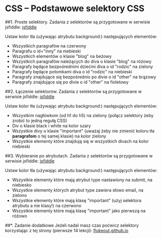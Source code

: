 # CSS – Podstawowe selektory CSS
##1. Proste selektory.
Zadania z selektorów są przygotowane w serwisie jsfiddle: [jsfiddle](http://jsfiddle.net/CodersLab/qtba6fkg/)

Ustaw kolor tła (używając atrybutu background:) następujących elementów:

*  Wszystkich paragrafów na czerwony
*  Paragrafu o id="inny" na niebieski
*  Wszystkich elementów o klasie "blog" na beżowy
*  Wszystkich paragrafów należących do diva o klasie "blog" na różowy
*  Paragrafy będące bezpośrednimi dziećmi diva o id "rodzic" na zielony
*  Paragrafy będące potomkami diva o id "rodzic" na niebieski
*  Paragrafy znajdujące się bezpośrednio po divie o id "other" na brązowy
*  Paragrafy znajdujące się po divie o id "other" na fioletowy

##2. Łączenie selektorów.
Zadania z selektorów są przygotowane w serwisie jsfiddle: [jsfiddle](http://jsfiddle.net/CodersLab/7pr6qk93/)
 
Ustaw kolor tła (używając atrybutu background:) następujących elementów:

* Wszystkim nagłówkom (od h1 do h5) na zielony (połącz selektory żeby zrobić to jedną regułą CSS)
* Div o klasie black i white na kolor szary
* Wszystkie divy o klasie "important" (uważaj żeby nie zmienić koloru tła **paragrafom** o tej samej klasie) na kolor zielony
* Wszystkie elementy które znajdują się w wszystkich divach na kolor niebieski

##3. Wybieranie po atrybutach.
Zadania z selektorów są przygotowane w serwisie jsfiddle: [jsfiddle](http://jsfiddle.net/CodersLab/41Lk25nh/)
 
Ustaw kolor tła (używając atrybutu background:) następujących elementów:

* Wszystkie elementy które mają atrybut type nastawiony na submit, na niebiesko
* Wszystkie elementy których  atrybut type zawiera słowo email, na zielono
* Wszystkie elementy które mają klasę "important" (użyj selektora atrybutu a nie klasy!) na czerwono
* Wszystkie elementy które mają klasę "important" jako pierwszą na różowo

##*. Zadanie dodatkowe
Jeżeli nadal masz czas poćwicz selektory korzystając z tej strony (pierwsze 14 lekcji):
[flukeout.github.io](http://flukeout.github.io/ )

 


